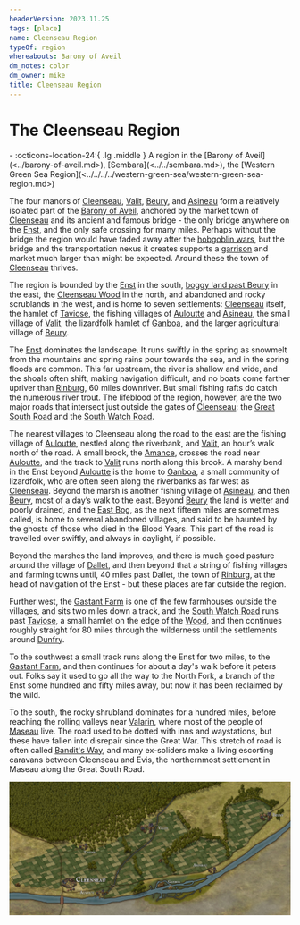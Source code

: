 ```yaml
---
headerVersion: 2023.11.25
tags: [place]
name: Cleenseau Region
typeOf: region
whereabouts: Barony of Aveil
dm_notes: color
dm_owner: mike
title: Cleenseau Region
---
```

# The Cleenseau Region
<div class="grid cards ext-narrow-margin ext-one-column" markdown>
-    :octicons-location-24:{ .lg .middle } A region in the [Barony of Aveil](<../barony-of-aveil.md>), [Sembara](<../../sembara.md>), the [Western Green Sea Region](<../../../../western-green-sea/western-green-sea-region.md>)  
</div>


The four manors of [Cleenseau](<./manor-of-cleenseau.md>), [Valit](<./manor-of-valit.md>), [Beury](<./manor-of-beury.md>), and [Asineau](<./manor-of-asineau.md>) form a relatively isolated part of the [Barony of Aveil](<../barony-of-aveil.md>), anchored by the market town of [Cleenseau](<cleenseau/cleenseau.md>) and its ancient and famous bridge - the only bridge anywhere on the [Enst](<../../../rivers/wistel-enst-watershed/enst.md>), and the only safe crossing for many miles. Perhaps without the bridge the region would have faded away after the [hobgoblin wars](<../../../../../history/third-hobgoblin-war-sembara.md>), but the bridge and the transportation nexus it creates supports a [garrison](<../../../../../groups/sembaran-army/army-garrison-of-cleenseau.md>) and market much larger than might be expected. Around these the town of [Cleenseau](<cleenseau/cleenseau.md>) thrives. 

The region is bounded by the [Enst](<../../../rivers/wistel-enst-watershed/enst.md>) in the south, [boggy land past Beury](<./east-bog.md>) in the east, the [Cleenseau Wood](<./cleenseau-wood.md>) in the north, and abandoned and rocky scrublands in the west, and is home to seven settlements: [Cleenseau](<cleenseau/cleenseau.md>) itself, the hamlet of [Taviose](<./taviose.md>), the fishing villages of [Auloutte](<./auloutte.md>) and [Asineau](<./asineau.md>), the small village of [Valit](<./valit.md>), the lizardfolk hamlet of [Ganboa](<./ganboa.md>), and the larger agricultural village of [Beury](<./beury.md>).

The [Enst](<../../../rivers/wistel-enst-watershed/enst.md>) dominates the landscape. It runs swiftly in the spring as snowmelt from the mountains and spring rains pour towards the sea, and in the spring floods are common. This far upstream, the river is shallow and wide, and the shoals often shift, making navigation difficult, and no boats come farther upriver than [Rinburg](<../rinburg.md>), 60 miles downriver. But small fishing rafts do catch the numerous river trout. The lifeblood of the region, however,  are the two major roads that intersect just outside the gates of [Cleenseau](<cleenseau/cleenseau.md>): the [Great South Road](<../../../roads/great-south-road.md>) and the [South Watch Road](<../../../roads/south-watch-road.md>).  

The nearest villages to Cleenseau along the road to the east are the fishing village of [Auloutte](<./auloutte.md>), nestled along the riverbank, and [Valit](<./valit.md>), an hour’s walk north of the road. A small brook, the [Amance](<./amance-brook.md>), crosses the road near [Auloutte](<./auloutte.md>), and the track to [Valit](<./valit.md>) runs north along this brook. A marshy bend in the Enst beyond [Auloutte](<./auloutte.md>) is the home to [Ganboa](<./ganboa.md>), a small community of lizardfolk, who are often seen along the riverbanks as far west as [Cleenseau](<cleenseau/cleenseau.md>). Beyond the marsh is another fishing village of [Asineau](<./asineau.md>), and then [Beury](<./beury.md>), most of a day’s walk to the east. Beyond [Beury](<./beury.md>) the land is wetter and poorly drained, and the [East Bog](<./east-bog.md>), as the next fifteen miles are sometimes called, is home to several abandoned villages, and said to be haunted by the ghosts of those who died in the Blood Years. This part of the road is travelled over swiftly, and always in daylight, if possible.

Beyond the marshes the land improves, and there is much good pasture around the village of [Dallet](<../dallet.md>), and then beyond that a string of fishing villages and farming towns until, 40 miles past Dallet, the town of [Rinburg](<../rinburg.md>), at the head of navigation of the Enst - but these places are far outside the region.

Further west, the [Gastant Farm](<./gastant-farm.md>) is one of the few farmhouses outside the villages, and sits two miles down a track, and the [South Watch Road](<../../../roads/south-watch-road.md>) runs past [Taviose](<./taviose.md>), a small hamlet on the edge of the [Wood](<./cleenseau-wood.md>), and then continues roughly straight for 80 miles through the wilderness until the settlements around [Dunfry](<../../western-marches/dunfry.md>). 

To the southwest a small track runs along the Enst for two miles, to the [Gastant Farm](<./gastant-farm.md>), and then continues for about a day's walk before it peters out. Folks say it used to go all the way to the North Fork, a branch of the Enst some hundred and fifty miles away, but now it has been reclaimed by the wild. 

To the south, the rocky shrubland dominates for a hundred miles, before reaching the rolling valleys near [Valarin](<../../../duchy-of-maseau/valarin.md>), where most of the people of [Maseau](<../../../duchy-of-maseau/duchy-of-maseau.md>) live. The road used to be dotted with inns and waystations, but these have fallen into disrepair since the Great War. This stretch of road is often called [Bandit's Way](<../../../roads/bandit-s-way.md>), and many ex-soliders make a living escorting caravans between Cleenseau and Evis, the northernmost settlement in Maseau along the Great South Road.

![Cleenseau Region Map](../../../../../assets/cleenseau-region-map.jpg)

